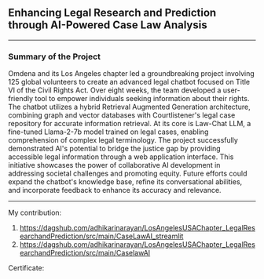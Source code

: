 
##  Enhancing Legal Research and Prediction through AI-Powered Case Law Analysis
---
### Summary of the Project
Omdena and its Los Angeles chapter led a groundbreaking project involving 125 global volunteers to create an advanced legal chatbot focused on Title VI of the Civil Rights Act. Over eight weeks, the team developed a user-friendly tool to empower individuals seeking information about their rights. The chatbot utilizes a hybrid Retrieval Augmented Generation architecture, combining graph and vector databases with Courtlistener's legal case repository for accurate information retrieval. At its core is Law-Chat LLM, a fine-tuned Llama-2-7b model trained on legal cases, enabling comprehension of complex legal terminology. The project successfully demonstrated AI's potential to bridge the justice gap by providing accessible legal information through a web application interface. This initiative showcases the power of collaborative AI development in addressing societal challenges and promoting equity. Future efforts could expand the chatbot's knowledge base, refine its conversational abilities, and incorporate feedback to enhance its accuracy and relevance.

---

My contribution:
1. https://dagshub.com/adhikarinarayan/LosAngelesUSAChapter_LegalResearchandPrediction/src/main/CaseLawAI_streamlit
2. https://dagshub.com/adhikarinarayan/LosAngelesUSAChapter_LegalResearchandPrediction/src/main/CaselawAI


Certificate:
